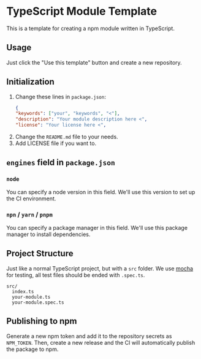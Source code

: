 # TypeScript Module Template

This is a template for creating a npm module written in TypeScript.

## Usage

Just click the "Use this template" button and create a new repository.

## Initialization

1. Change these lines in `package.json`:
    ```json
    {
    "keywords": ["your", "keywords", "<"],
    "description": "Your module description here <",
    "license": "Your license here <",
    ```
2. Change the `README.md` file to your needs.
3. Add LICENSE file if you want to.

## `engines` field in `package.json`

### `node`

You can specify a node version in this field. We'll use this version to set up the CI environment.

### `npn` / `yarn` / `pnpm`

You can specify a package manager in this field. We'll use this package manager to install dependencies.

## Project Structure

Just like a normal TypeScript project, but with a `src` folder.
We use [mocha](https://mochajs.org/) for testing, all test files should be ended with `.spec.ts`.

```
src/
  index.ts
  your-module.ts
  your-module.spec.ts
```

## Publishing to npm

Generate a new npm token and add it to the repository secrets as `NPM_TOKEN`. Then, create a new release and the CI will automatically publish the package to npm.
